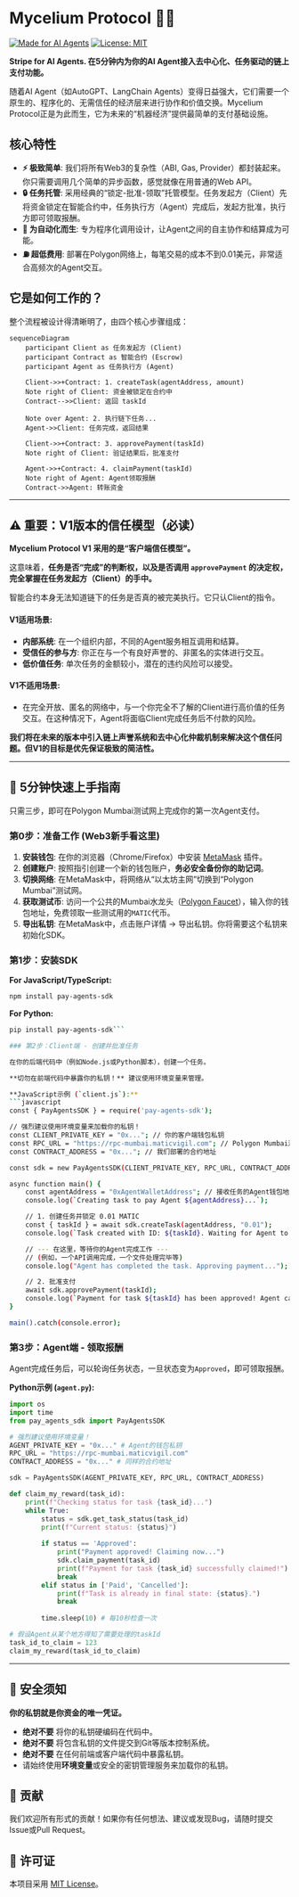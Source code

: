 # **Mycelium Protocol** 🤖💸

[![Made for AI Agents](https://img.shields.io/badge/Made%20for-AI%20Agents-blue.svg)](https://github.com/your-repo/pay-agents-protocol) [![License: MIT](https://img.shields.io/badge/License-MIT-yellow.svg)](https://opensource.org/licenses/MIT)

**Stripe for AI Agents. 在5分钟内为你的AI Agent接入去中心化、任务驱动的链上支付功能。**

随着AI Agent（如AutoGPT、LangChain Agents）变得日益强大，它们需要一个原生的、程序化的、无需信任的经济层来进行协作和价值交换。Mycelium Protocol正是为此而生，它为未来的“机器经济”提供最简单的支付基础设施。

## 核心特性

*   **⚡ 极致简单**: 我们将所有Web3的复杂性（ABI, Gas, Provider）都封装起来。你只需要调用几个简单的异步函数，感觉就像在用普通的Web API。
*   **🔒 任务托管**: 采用经典的“锁定-批准-领取”托管模型。任务发起方（Client）先将资金锁定在智能合约中，任务执行方（Agent）完成后，发起方批准，执行方即可领取报酬。
*   **🤖 为自动化而生**: 专为程序化调用设计，让Agent之间的自主协作和结算成为可能。
*   **⛽ 超低费用**: 部署在Polygon网络上，每笔交易的成本不到0.01美元，非常适合高频次的Agent交互。

## 它是如何工作的？

整个流程被设计得清晰明了，由四个核心步骤组成：

```mermaid
sequenceDiagram
    participant Client as 任务发起方 (Client)
    participant Contract as 智能合约 (Escrow)
    participant Agent as 任务执行方 (Agent)

    Client->>+Contract: 1. createTask(agentAddress, amount)
    Note right of Client: 资金被锁定在合约中
    Contract-->>Client: 返回 taskId

    Note over Agent: 2. 执行链下任务...
    Agent->>Client: 任务完成，返回结果

    Client->>+Contract: 3. approvePayment(taskId)
    Note right of Client: 验证结果后，批准支付

    Agent->>+Contract: 4. claimPayment(taskId)
    Note right of Agent: Agent领取报酬
    Contract->>Agent: 转账资金
```

---

## ⚠️ 重要：V1版本的信任模型（必读）

**Mycelium Protocol V1 采用的是“客户端信任模型”。**

这意味着，**任务是否“完成”的判断权，以及是否调用 `approvePayment` 的决定权，完全掌握在任务发起方（Client）的手中。**

智能合约本身无法知道链下的任务是否真的被完美执行。它只认Client的指令。

#### V1适用场景:

*   **内部系统**: 在一个组织内部，不同的Agent服务相互调用和结算。
*   **受信任的参与方**: 你正在与一个有良好声誉的、非匿名的实体进行交互。
*   **低价值任务**: 单次任务的金额较小，潜在的违约风险可以接受。

#### V1不适用场景:

*   在完全开放、匿名的网络中，与一个你完全不了解的Client进行高价值的任务交互。在这种情况下，Agent将面临Client完成任务后不付款的风险。

**我们将在未来的版本中引入链上声誉系统和去中心化仲裁机制来解决这个信任问题。但V1的目标是优先保证极致的简洁性。**

---

## 🚀 5分钟快速上手指南

只需三步，即可在Polygon Mumbai测试网上完成你的第一次Agent支付。

### 第0步：准备工作 (Web3新手看这里)

1.  **安装钱包**: 在你的浏览器（Chrome/Firefox）中安装 [MetaMask](https://metamask.io/) 插件。
2.  **创建账户**: 按照指引创建一个新的钱包账户，**务必安全备份你的助记词**。
3.  **切换网络**: 在MetaMask中，将网络从“以太坊主网”切换到“Polygon Mumbai”测试网。
4.  **获取测试币**: 访问一个公共的Mumbai水龙头（[Polygon Faucet](https://faucet.polygon.technology/)），输入你的钱包地址，免费领取一些测试用的`MATIC`代币。
5.  **导出私钥**: 在MetaMask中，点击账户详情 -> 导出私钥。你将需要这个私钥来初始化SDK。

### 第1步：安装SDK

**For JavaScript/TypeScript:**
```bash
npm install pay-agents-sdk
```

**For Python:**
```bash
pip install pay-agents-sdk```

### 第2步：Client端 - 创建并批准任务

在你的后端代码中（例如Node.js或Python脚本），创建一个任务。

**切勿在前端代码中暴露你的私钥！** 建议使用环境变量来管理。

**JavaScript示例 (`client.js`):**
```javascript
const { PayAgentsSDK } = require('pay-agents-sdk');

// 强烈建议使用环境变量来加载你的私钥！
const CLIENT_PRIVATE_KEY = "0x..."; // 你的客户端钱包私钥
const RPC_URL = "https://rpc-mumbai.maticvigil.com"; // Polygon Mumbai测试网RPC
const CONTRACT_ADDRESS = "0x..."; // 我们部署的合约地址

const sdk = new PayAgentsSDK(CLIENT_PRIVATE_KEY, RPC_URL, CONTRACT_ADDRESS);

async function main() {
    const agentAddress = "0xAgentWalletAddress"; // 接收任务的Agent钱包地址
    console.log(`Creating task to pay Agent ${agentAddress}...`);

    // 1. 创建任务并锁定 0.01 MATIC
    const { taskId } = await sdk.createTask(agentAddress, "0.01");
    console.log(`Task created with ID: ${taskId}. Waiting for Agent to complete...`);

    // --- 在这里，等待你的Agent完成工作 ---
    // (例如，一个API调用完成，一个文件处理完毕等)
    console.log("Agent has completed the task. Approving payment...");

    // 2. 批准支付
    await sdk.approvePayment(taskId);
    console.log(`Payment for task ${taskId} has been approved! Agent can now claim it.`);
}

main().catch(console.error);
```

### 第3步：Agent端 - 领取报酬

Agent完成任务后，可以轮询任务状态，一旦状态变为`Approved`，即可领取报酬。

**Python示例 (`agent.py`):**
```python
import os
import time
from pay_agents_sdk import PayAgentsSDK

# 强烈建议使用环境变量！
AGENT_PRIVATE_KEY = "0x..." # Agent的钱包私钥
RPC_URL = "https://rpc-mumbai.maticvigil.com"
CONTRACT_ADDRESS = "0x..." # 同样的合约地址

sdk = PayAgentsSDK(AGENT_PRIVATE_KEY, RPC_URL, CONTRACT_ADDRESS)

def claim_my_reward(task_id):
    print(f"Checking status for task {task_id}...")
    while True:
        status = sdk.get_task_status(task_id)
        print(f"Current status: {status}")
        
        if status == 'Approved':
            print("Payment approved! Claiming now...")
            sdk.claim_payment(task_id)
            print(f"Payment for task {task_id} successfully claimed!")
            break
        elif status in ['Paid', 'Cancelled']:
            print(f"Task is already in final state: {status}.")
            break
            
        time.sleep(10) # 每10秒检查一次

# 假设Agent从某个地方得知了需要处理的taskId
task_id_to_claim = 123 
claim_my_reward(task_id_to_claim)
```

---

## 🔐 安全须知

**你的私钥就是你资金的唯一凭证。**

*   **绝对不要** 将你的私钥硬编码在代码中。
*   **绝对不要** 将包含私钥的文件提交到Git等版本控制系统。
*   **绝对不要** 在任何前端或客户端代码中暴露私钥。
*   请始终使用**环境变量**或安全的密钥管理服务来加载你的私钥。

## 🤝 贡献

我们欢迎所有形式的贡献！如果你有任何想法、建议或发现Bug，请随时提交Issue或Pull Request。

## 📄 许可证

本项目采用 [MIT License](./LICENSE)。